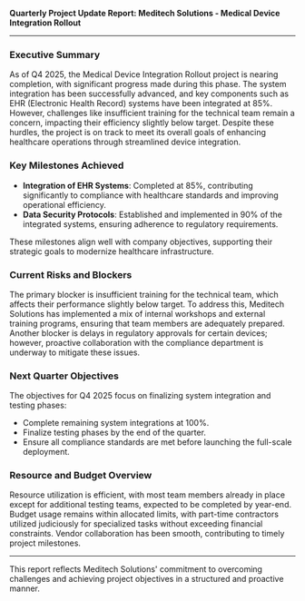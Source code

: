 

**Quarterly Project Update Report: Meditech Solutions - Medical Device Integration Rollout**

---

### Executive Summary  
As of Q4 2025, the Medical Device Integration Rollout project is nearing completion, with significant progress made during this phase. The system integration has been successfully advanced, and key components such as EHR (Electronic Health Record) systems have been integrated at 85%. However, challenges like insufficient training for the technical team remain a concern, impacting their efficiency slightly below target. Despite these hurdles, the project is on track to meet its overall goals of enhancing healthcare operations through streamlined device integration.

### Key Milestones Achieved  
- **Integration of EHR Systems**: Completed at 85%, contributing significantly to compliance with healthcare standards and improving operational efficiency.  
- **Data Security Protocols**: Established and implemented in 90% of the integrated systems, ensuring adherence to regulatory requirements.  

These milestones align well with company objectives, supporting their strategic goals to modernize healthcare infrastructure.

### Current Risks and Blockers  
The primary blocker is insufficient training for the technical team, which affects their performance slightly below target. To address this, Meditech Solutions has implemented a mix of internal workshops and external training programs, ensuring that team members are adequately prepared. Another blocker is delays in regulatory approvals for certain devices; however, proactive collaboration with the compliance department is underway to mitigate these issues.

### Next Quarter Objectives  
The objectives for Q4 2025 focus on finalizing system integration and testing phases:  
- Complete remaining system integrations at 100%.  
- Finalize testing phases by the end of the quarter.  
- Ensure all compliance standards are met before launching the full-scale deployment.

### Resource and Budget Overview  
Resource utilization is efficient, with most team members already in place except for additional testing teams, expected to be completed by year-end. Budget usage remains within allocated limits, with part-time contractors utilized judiciously for specialized tasks without exceeding financial constraints. Vendor collaboration has been smooth, contributing to timely project milestones.

---

This report reflects Meditech Solutions' commitment to overcoming challenges and achieving project objectives in a structured and proactive manner.